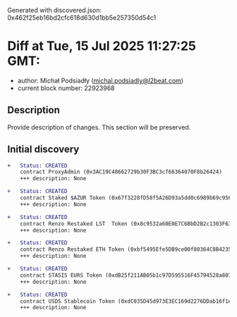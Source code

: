 Generated with discovered.json: 0x462f25eb16bd2cfc618d630d1bb5e257350d54c1

# Diff at Tue, 15 Jul 2025 11:27:25 GMT:

- author: Michał Podsiadły (<michal.podsiadly@l2beat.com>)
- current block number: 22923968

## Description

Provide description of changes. This section will be preserved.

## Initial discovery

```diff
+   Status: CREATED
    contract ProxyAdmin (0x3AC19C48662729b30F3BC3cf66364070F8b26424)
    +++ description: None
```

```diff
+   Status: CREATED
    contract Staked $AZUR Token (0x67f3228fD58f5A26D93a5dd0c6989b69c95618eB)
    +++ description: None
```

```diff
+   Status: CREATED
    contract Renzo Restaked LST  Token (0x8c9532a60E0E7C6BbD2B2c1303F63aCE1c3E9811)
    +++ description: None
```

```diff
+   Status: CREATED
    contract Renzo Restaked ETH Token (0xbf5495Efe5DB9ce00f80364C8B423567e58d2110)
    +++ description: None
```

```diff
+   Status: CREATED
    contract STASIS EURS Token (0xdB25f211AB05b1c97D595516F45794528a807ad8)
    +++ description: None
```

```diff
+   Status: CREATED
    contract USDS Stablecoin Token (0xdC035D45d973E3EC169d2276DDab16f1e407384F)
    +++ description: None
```

